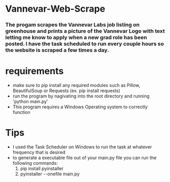 # Vannevar-Web-Scrape

### The progam scrapes the Vannevar Labs job listing on greenhouse and prints a picture of the Vannevar Logo with text letting me know to apply when a new grad role has been posted. I have the task scheduled to run every couple hours so the website is scraped a few times a day.

# requirements
 - make sure to pip install any required modules such as Pillow, BeautifulSoup or Requests (ex. pip install requests)
 - run the program by nagivating into the root directory and running 'python main.py'
 - This program requires a Windows Operating system to correctly function

# Tips
 - I used the Task Scheduler on Windows to run the task at whatever frequency that is desired
 - to generate a executable file out of your main.py file you can run the following commands:
    1. pip install pyinstaller
    2. pyinstaller --onefile main.py

